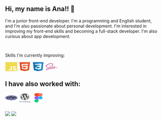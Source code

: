 ## Hi, my name is Ana!! 👋

<p>I'm a junior front-end developer. I'm a programming and English student, and I'm also passionate about personal development. I'm interested in improving my front-end skills and becoming a full-stack developer. I'm also curious about app development.</p>

<div style="display: inline_block"><br>
    <p> Skills I'm currently improving: </p>
    <img align="center" alt="Ana-Js" height="30" width="40"
        src="https://raw.githubusercontent.com/devicons/devicon/master/icons/javascript/javascript-plain.svg">
    <img align="center" alt="Ana-HTML" height="30" width="40"
        src="https://raw.githubusercontent.com/devicons/devicon/master/icons/html5/html5-original.svg">
    <img align="center" alt="Ana-CSS" height="30" width="40"
        src="https://raw.githubusercontent.com/devicons/devicon/master/icons/css3/css3-original.svg">
    <img align="center" alt="Ana-SASS" height="30" width="40"
        src="https://raw.githubusercontent.com/devicons/devicon/master/icons/sass/sass-original.svg">
    <h2>I have also worked with:</h2>
    <img align="center" alt="Ana-PHP" height="30" width="40"
        src="https://raw.githubusercontent.com/devicons/devicon/master/icons/php/php-original.svg">
    <img align="center" alt="Ana-Wordpress" height="30" width="40"
        src="https://raw.githubusercontent.com/devicons/devicon/master/icons/wordpress/wordpress-original.svg">
    <img align="center" alt="Ana-Figma" height="30" width="40"
        src="https://raw.githubusercontent.com/devicons/devicon/master/icons/figma/figma-original.svg">
</div>

##
 
<div> 
  <a href="https://www.instagram.com/keeren.1996/" target="_blank"><img src="https://img.shields.io/badge/-Instagram-%23E4405F?style=for-the-badge&logo=instagram&logoColor=white" target="_blank"></a>
  <a href="https://www.linkedin.com/in/ana-keren-lima-789118195/" target="_blank"><img src="https://img.shields.io/badge/-LinkedIn-%230077B5?style=for-the-badge&logo=linkedin&logoColor=white" target="_blank"></a>
  
</div>
  


